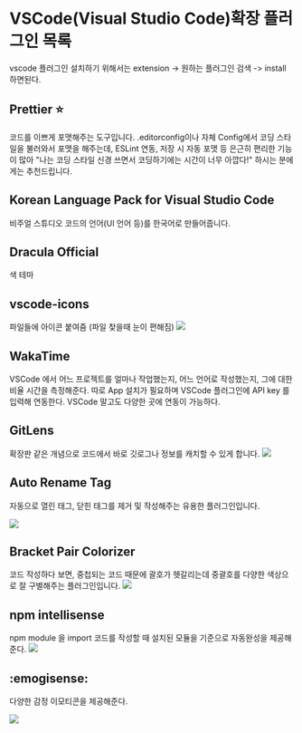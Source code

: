 # VSCode(Visual Studio Code)확장 플러그인 목록

vscode 플러그인 설치하기 위해서는 extension -> 원하는 플러그인 검색 -> install 하면된다.

## Prettier :star:

코드를 이쁘게 포맷해주는 도구입니다. .editorconfig이나 자체 Config에서 코딩 스타일을 불러와서 포맷을 해주는데, ESLint 연동, 저장 시 자동 포맷 등 은근히 편리한 기능이 많아 "나는 코딩 스타일 신경 쓰면서 코딩하기에는 시간이 너무 아깝다!" 하시는 분에게는 추천드립니다.

## Korean Language Pack for Visual Studio Code

비주얼 스튜디오 코드의 언어(UI 언어 등)를 한국어로 만들어줍니다.

## Dracula Official

색 테마

## vscode-icons

파일들에 아이콘 붙여줌 (파일 찾을때 눈이 편해짐)
![](https://img1.daumcdn.net/thumb/R1280x0/?scode=mtistory2&fname=http%3A%2F%2Fcfile28.uf.tistory.com%2Fimage%2F996F8D3C5AAB05F41EC41C)

## WakaTime

VSCode 에서 어느 프로젝트를 얼마나 작업했는지, 어느 언어로 작성했는지, 그에 대한 비율 시간을 측정해준다.
따로 App 설치가 필요하며 VSCode 플러그인에 API key 를 입력해 연동한다. VSCode 말고도 다양한 곳에 연동이 가능하다.

## GitLens

확장판 같은 개념으로 코드에서 바로 깃로그나 정보를 캐치할 수 있게 합니다.
![](https://raw.githubusercontent.com/eamodio/vscode-gitlens/master/images/docs/gitlens-preview.gif)

## Auto Rename Tag

자동으로 열린 태그, 닫힌 태그를 제거 및 작성해주는 유용한 플러그인입니다.

![](https://raw.githubusercontent.com/formulahendry/vscode-auto-rename-tag/master/images/usage.gif)

## Bracket Pair Colorizer

코드 작성하다 보면, 중첩되는 코드 때문에 괄호가 헷갈리는데 중괄호를 다양한 색상으로 잘 구별해주는 플러그인입니다.
![](https://raw.githubusercontent.com/CoenraadS/BracketPair/master/images/activeScopeBackground.png)

## npm intellisense

npm module 을 import 코드를 작성할 때 설치된 모듈을 기준으로 자동완성을 제공해준다.
![](https://raw.githubusercontent.com/ChristianKohler/NpmIntellisense/master/images/auto_complete.gif)

## :emogisense:

다양한 감정 이모티콘을 제공해준다.

![](https://raw.githubusercontent.com/mattbierner/vscode-emojisense/master/media/example.gif)
